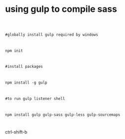 # using gulp to compile sass

<code>
 
#globally install gulp required by windows
 
npm init

#install packages
 
npm install -g gulp
 
#to run gulp listener shell
 
npm install gulp gulp-sass gulp-less gulp-sourcemaps 
 
</code>

ctrl-shift-b
